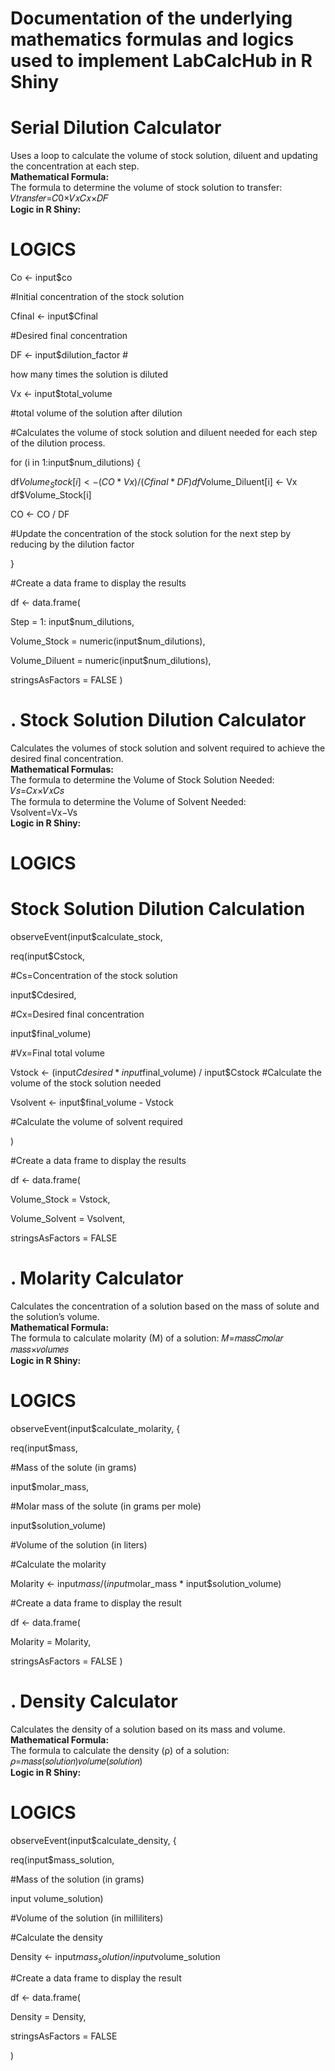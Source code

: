 # **Documentation of the underlying mathematics formulas and logics used to implement LabCalcHub in R Shiny**

# **Serial Dilution Calculator**         
 Uses a loop to calculate the volume of stock solution, diluent and updating the concentration at each step.  
 **Mathematical Formula:**  
The formula to determine the volume of stock solution to transfer: 𝑉𝑡𝑟𝑎𝑛𝑠𝑓𝑒𝑟=𝐶0×𝑉𝑥𝐶𝑥×𝐷𝐹  
 **Logic in R Shiny:**  
# LOGICS 
Co <- input$co

#Initial concentration of the stock solution

Cfinal <- input$Cfinal

#Desired final concentration

DF <- input$dilution_factor #

how many times the solution is diluted

Vx <- input$total_volume

#total volume of the solution after dilution

#Calculates the volume of stock solution and diluent needed for each step of the dilution process.

for (i in 1:input$num_dilutions) {

df$Volume_Stock[i] <- (CO * Vx) / (Cfinal * DF) df$Volume_Diluent[i] <- Vx df$Volume_Stock[i]

CO <- CO / DF

#Update the concentration of the stock solution for the next step by reducing by the dilution factor

}

#Create a data frame to display the results

df <- data.frame(

Step = 1: input$num_dilutions,

Volume_Stock = numeric(input$num_dilutions),

Volume_Diluent = numeric(input$num_dilutions),

stringsAsFactors = FALSE
)



# **. Stock Solution Dilution Calculator**  
 Calculates the volumes of stock solution and solvent required to achieve the desired final concentration.  
 **Mathematical Formulas:**  
The formula to determine the Volume of Stock Solution Needed: 𝑉𝑠=𝐶𝑥×𝑉𝑥𝐶𝑠  
The formula to determine the Volume of Solvent Needed:  
Vsolvent=Vx−Vs  
 **Logic in R Shiny:**  
# LOGICS
# Stock Solution Dilution Calculation

observeEvent(input$calculate_stock,

req(input$Cstock,

#Cs=Concentration of the stock solution

input$Cdesired,

#Cx=Desired final concentration

input$final_volume)

#Vx=Final total volume

Vstock <- (input$Cdesired * input$final_volume) / input$Cstock #Calculate the volume of the stock solution needed

Vsolvent <- input$final_volume - Vstock

#Calculate the volume of solvent required

)

#Create a data frame to display the results

df <- data.frame(

Volume_Stock = Vstock,

Volume_Solvent = Vsolvent,

stringsAsFactors = FALSE



# **. Molarity Calculator**  
 Calculates the concentration of a solution based on the mass of solute and the solution’s volume.  
 **Mathematical Formula:**  
The formula to calculate molarity (M) of a solution: 𝑀=𝑚𝑎𝑠𝑠𝐶𝑚𝑜𝑙𝑎𝑟 𝑚𝑎𝑠𝑠×𝑣𝑜𝑙𝑢𝑚𝑒𝑠  
 **Logic in R Shiny:**  

# LOGICS
observeEvent(input$calculate_molarity, {

req(input$mass,

#Mass of the solute (in grams)

input$molar_mass,

#Molar mass of the solute (in grams per mole)

input$solution_volume)

#Volume of the solution (in liters)

#Calculate the molarity

Molarity <- input$mass / (input$molar_mass * input$solution_volume)

#Create a data frame to display the result

df <- data.frame(

Molarity = Molarity,

stringsAsFactors = FALSE
)
# **. Density Calculator**  
 Calculates the density of a solution based on its mass and volume.  
 **Mathematical Formula:**  
The formula to calculate the density (ρ) of a solution: 𝜌=𝑚𝑎𝑠𝑠(𝑠𝑜𝑙𝑢𝑡𝑖𝑜𝑛)𝑣𝑜𝑙𝑢𝑚𝑒(𝑠𝑜𝑙𝑢𝑡𝑖𝑜𝑛)  
**Logic in R Shiny:**

# LOGICS

observeEvent(input$calculate_density, {

req(input$mass_solution,

#Mass of the solution (in grams)

input volume_solution)

#Volume of the solution (in milliliters)

#Calculate the density

Density <- input$mass_solution / input$volume_solution

#Create a data frame to display the result

df <- data.frame(

Density = Density,

stringsAsFactors = FALSE

)

